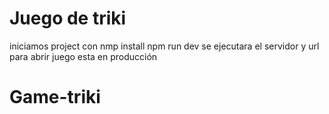 # Juego de triki

iniciamos project con nmp install
npm run dev
se ejecutara el servidor y url para abrir juego
esta en producción 
# Game-triki
